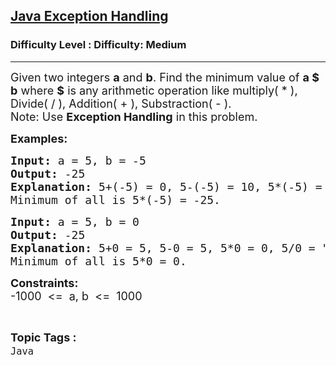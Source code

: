<h2><a href="https://www.geeksforgeeks.org/problems/java-exception-handling-1606978567/1?page=11&difficulty=Medium&status=unsolved&sortBy=submissions">Java Exception Handling</a></h2><h3>Difficulty Level : Difficulty: Medium</h3><hr><div class="problems_problem_content__Xm_eO"><p><span style="font-size: 18px;">Given two integers <strong>a</strong> and <strong>b</strong>. Find the minimum value of <strong>a $ b</strong> where <strong>$</strong> is any arithmetic operation like multiply( * ), Divide( / ), Addition( + ), Substraction( - ). <br></span><span style="font-size: 18px;">Note: Use <strong>Exception Handling</strong> in this problem.<br></span></p>
<p><strong><span style="font-size: 18px;">Examples:</span></strong></p>
<pre><span style="font-size: 18px;"><strong>Input: </strong>a = 5, b = -5</span>
<span style="font-size: 18px;"><strong>Output: </strong>-25</span>
<span style="font-size: 18px;"><strong>Explanation: </strong>5+(-5) = 0, 5-(-5) = 10, 5*(-5) = -25, 5/(-5) = -1</span>
<span style="font-size: 18px;">Minimum of all is 5*(-5) = -25.</span></pre>
<pre><span style="font-size: 18px;"><strong>Input: </strong>a = 5, b = 0</span>
<span style="font-size: 18px;"><strong>Output: </strong>-25</span>
<span style="font-size: 18px;"><strong>Explanation: </strong>5+0 = 5, 5-0 = 5, 5*0 = 0, 5/0 = "Exception Handling"</span>
<span style="font-size: 18px;">Minimum of all is 5*0 = 0.</span></pre>
<p><strong><span style="font-size: 18px;">Constraints:<br></span></strong><span style="font-size: 18px;">-1000 &nbsp;&lt;= &nbsp;a, b &nbsp;&lt;= &nbsp;1000</span></p></div><br><p><span style=font-size:18px><strong>Topic Tags : </strong><br><code>Java</code>&nbsp;